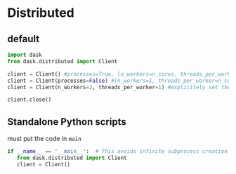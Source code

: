 # Distributed

## default
```py
import dask
from dask.distributed import Client

client = Client() #processes=True, [n_workers=n_cores, threads_per_worker=1]
client = Client(processes=False) #[n_workers=1, threads_per_worker=n_cores]
client = Client(n_workers=2, threads_per_worker=1) #explicitely set the workers and threads

client.close()
```

## Standalone Python scripts
must put the code in `main`
```py
if __name__ == '__main__':  # This avoids infinite subprocess creation
   from dask.distributed import Client
   client = Client()
```
